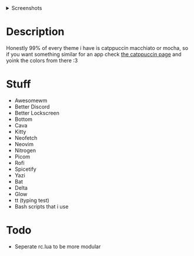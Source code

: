 <details>
<summary>Screenshots</summary>

![Neovim with Bottom](./Screenshots/nvim_bottom.png)
![Spotify with Cava](./Screenshots/music.png)
![Stuff](./Screenshots/stuff.png)
![Rofi](./Screenshots/rofi.png)

</details>

# Description
Honestly 99% of every theme i have is catppuccin macchiato or mocha, so if you want something similar for an app check [the catppuccin page](https://github.com/catppuccin/catppuccin) and yoink the colors from there :3
# Stuff
- Awesomewm
- Better Discord
- Better Lockscreen
- Bottom
- Cava
- Kitty 
- Neofetch
- Neovim
- Nitrogen
- Picom
- Rofi
- Spicetify
- Yazi
- Bat
- Delta
- Glow
- tt (typing test)
- Bash scripts that i use

# Todo
- Seperate rc.lua to be more modular
